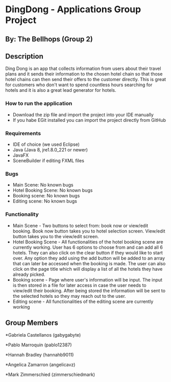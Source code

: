 # DingDong - Applications Group Project
## By: The Bellhops (Group 2)



## Description

Ding Dong is an app that collects information from users about their travel plans and it sends their information
to the chosen hotel chain so that those hotel chains can then send their offers to the customer directly. This is great for
customers who don't want to spend countless hours searching for hotels and it is also a great lead generator for hotels.

### How to run the application
 - Download the zip file and import the project into your IDE manually
 - If you habe EGit installed you can import the project directly from GitHub


### Requirements
 - IDE of choice (we used Eclipse)
 - Java (Java 8, jre1.8.0_221 or newer)
 - JavaFX 
 - SceneBuilder if editing FXML files


### Bugs
 - Main Scene: No known bugs
 - Hotel Booking Scene: No known bugs
 - Booking scene: No known bugs
 - Editing scene: No known bugs


### Functionality
 - Main Scene - Two buttons to select from: book now or view/edit booking. Book now button takes you to hotel selection screen. View/edit button takes you to the view/edit screen.
 - Hotel Booking Scene - All functionalities of the hotel booking scene are currently working. User has 6 options to choose from and can add all 6 hotels. They can also click on the clear button if they would like to start over. Any option they add using the add button will be added to an array that can later be accessed when the booking is made. The user can also click on the page title which will display a list of all the hotels they have already picked.
 - Booking scene - Page where user's information will be input. The input is then stored in a file for later access in case the user needs to view/edit their booking. After being stored the information will be sent to the selected hotels so they may reach out to the user.
 - Editing scene - All functionalities of the editing scene are currently working

## Group Members
 *Gabriela Castellanos (gabygabyte) 
 
 *Pablo Marroquin (pablo12387)
 
 *Hannah Bradley (hannahb9011)
 
 *Angelica Zamarron (angelicavz)
 
 *Mark Zimmerschied (zimmerschiedmark)
 
